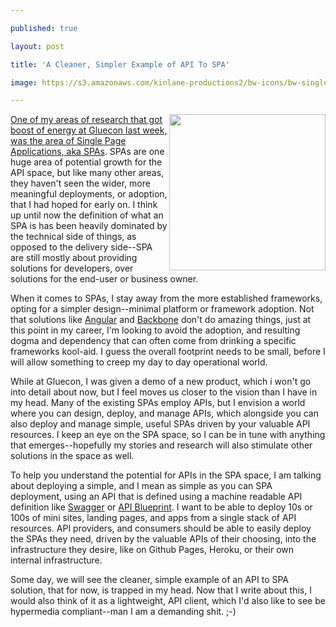 ---
published: true
layout: post
title: 'A Cleaner, Simpler Example of API To SPA'
image: https://s3.amazonaws.com/kinlane-productions2/bw-icons/bw-single-page-apps.png
---

<p><a href="http://spa.apievangelist.com/"><img src="https://s3.amazonaws.com/kinlane-productions2/bw-icons/bw-single-page-apps.png" alt="" width="250" align="right" /></a>
<p><a href="http://spa.apievangelist.com/">One of my areas of research that got boost of energy at Gluecon last week, was the area of Single Page Applications, aka SPAs</a>. SPAs are one huge area of potential growth for the API space, but like many other areas, they haven't seen the wider, more meaningful deployments, or adoption, that I had hoped for early on. I think up until now the definition of what an SPA is has been heavily dominated by the technical side of things, as opposed to the delivery side--SPA are still mostly about providing solutions for developers, over solutions for the end-user or business owner.
<p>When it comes to SPAs, I stay away from the more established frameworks, opting for a simpler design--minimal platform or framework adoption. Not that solutions like <a href="https://angularjs.org/">Angular</a> and <a href="http://backbonejs.org/">Backbone</a> don't do amazing things, just at this point in my career, I'm looking to avoid the adoption, and resulting dogma and dependency that can often come from drinking a specific frameworks kool-aid. I guess the overall footprint needs to be small, before I will allow something to creep my day to day operational world.
<p>While at Gluecon, I was given a demo of a new product, which i won't go into detail about now, but I feel moves us closer to the vision than I have in my head. Many of the existing SPAs employ APIs, but I envision a world where you can design, deploy, and manage APIs, which alongside you can also deploy and manage simple, useful SPAs driven by your valuable API resources. I keep an eye on the SPA space, so I can be in tune with anything that emerges--hopefully my stories and research will also stimulate other solutions in the space as well.
<p>To help you understand the potential for APIs in the SPA space, I am talking about deploying a simple, and I mean as simple as you can SPA deployment, using an API that is defined using a machine readable API definition like <a href="http://swagger.io">Swagger</a> or <a href="http://apiblueprint.com">API Blueprint</a>. I want to be able to deploy 10s or 100s of mini sites, landing pages, and apps from a single stack of API resources. API providers, and consumers should be able to easily deploy the SPAs they need, driven by the valuable APIs of their choosing, into the infrastructure they desire, like on Github Pages, Heroku, or their own internal infrastructure.&nbsp;
<p>Some day, we will see the cleaner, simple example of an API to SPA solution, that for now, is trapped in my head. Now that I write about this, I would also think of it as a lightweight, API client, which I'd also like to see be hypermedia compliant--man I am a demanding shit. ;-)&nbsp;

